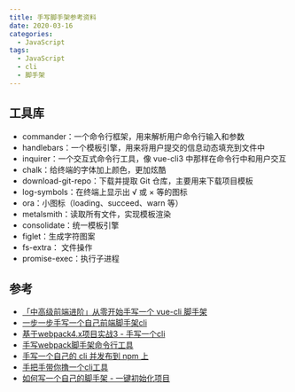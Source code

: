 ```yaml
---
title: 手写脚手架参考资料
date: 2020-03-16
categories:
  - JavaScript
tags:
  - JavaScript
  - cli
  - 脚手架
---
```


## 工具库

- commander：一个命令行框架，用来解析用户命令行输入和参数
- handlebars：一个模板引擎，用来将用户提交的信息动态填充到文件中
- inquirer：一个交互式命令行工具，像 vue-cli3 中那样在命令行中和用户交互
- chalk：给终端的字体加上颜色，更加炫酷
- download-git-repo：下载并提取 Git 仓库，主要用来下载项目模板
- log-symbols：在终端上显示出 √ 或 × 等的图标
- ora：小图标（loading、succeed、warn 等）
- metalsmith：读取所有文件，实现模板渲染
- consolidate：统一模板引擎
- figlet：生成字符图案
- fs-extra： 文件操作
- promise-exec：执行子进程

## 参考

- [「中高级前端进阶」从零开始手写一个 vue-cli 脚手架
](https://cloud.tencent.com/developer/article/1498001)
- [一步一步手写一个自己前端脚手架cli
](https://www.colabug.com/2020/0112/6833695/)
- [基于webpack4.x项目实战3 - 手写一个cli
](https://juejin.im/post/5cc5c9f0e51d456e55623bac)
- [手写webpack脚手架命令行工具
](https://juejin.im/post/5d04d0e5f265da1bbf691b3c)
- [手写一个自己的 cli 并发布到 npm 上
](https://blog.csdn.net/qq_39953537/article/details/103747370)
- [手把手带你撸一个cli工具
](https://juejin.im/post/5c93585bf265da611459b7c5)
- [如何写一个自己的脚手架 - 一键初始化项目
](https://zhuanlan.zhihu.com/p/84200188)
